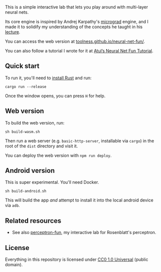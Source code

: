This is a simple interactive lab that lets you play
around with multi-layer neural nets.

Its core engine is inspired by Andrej Karpathy's
[micrograd][] engine, and I made it to solidify
my understanding of the concepts he taught in
his [lecture](https://www.youtube.com/watch?v=VMj-3S1tku0).

You can access the web version at [toolness.github.io/neural-net-fun/](https://toolness.github.io/neural-net-fun/).

You can also follow a tutorial I wrote for it at [Atul’s Neural Net Fun Tutorial](https://toolness.notion.site/neural-net-fun-tutorial).

[micrograd]: https://github.com/karpathy/micrograd

## Quick start

To run it, you'll need to [install Rust](https://www.rust-lang.org/tools/install)
and run:

```
cargo run --release
```

Once the window opens, you can press `H` for help.

## Web version

To build the web version, run:

```
sh build-wasm.sh
```

Then run a web server (e.g. `basic-http-server`, installable via `cargo`) in the
root of the `dist` directory and visit it.

You can deploy the web version with `npm run deploy`.

## Android version

This is super experimental. You'll need Docker.

```
sh build-android.sh
```

This will build the app *and* attempt to install it into
the local android device via `adb`.

## Related resources

- See also [perceptron-fun], my interactive lab for
  Rosenblatt's perceptron.

[perceptron-fun]: https://github.com/toolness/perceptron-fun

## License

Everything in this repository is licensed under [CC0 1.0 Universal](./LICENSE.md) (public domain).
